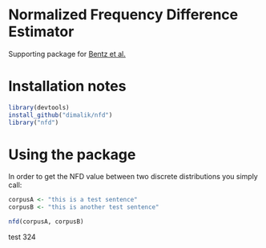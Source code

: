 # Normalized Frequency Difference Estimator
Supporting package for [Bentz et al.](http://bit.ly/1KtlXzu)

# Installation notes

```r
library(devtools)
install_github("dimalik/nfd")
library("nfd")
```
# Using the package

In order to get the NFD value between two discrete distributions you simply call:

```R
corpusA <- "this is a test sentence"
corpusB <- "this is another test sentence"

nfd(corpusA, corpusB)
```

test
324
